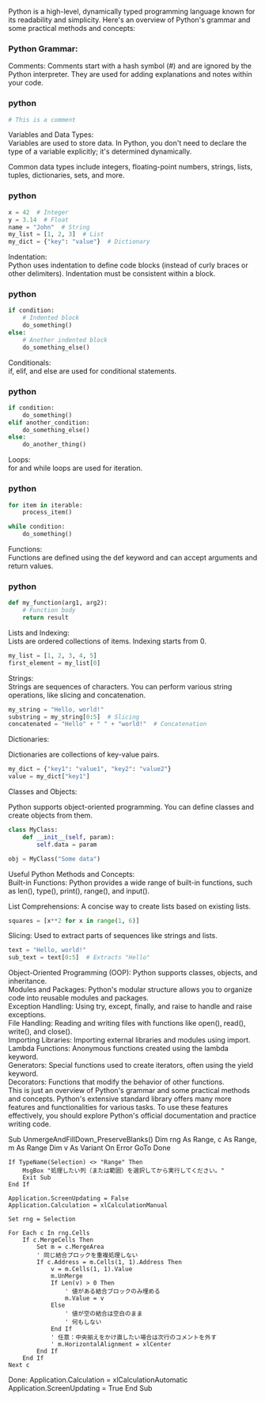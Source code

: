 Python is a high-level, dynamically typed programming language known for its readability and simplicity. Here's an overview of Python's grammar and some practical methods and concepts:<br>

### Python Grammar:
Comments: Comments start with a hash symbol (#) and are ignored by the Python interpreter. They are used for adding explanations and notes within your code.<br>

### python
```python
# This is a comment
```
Variables and Data Types:<br>
Variables are used to store data. In Python, you don't need to declare the type of a variable explicitly; it's determined dynamically.<br>

Common data types include integers, floating-point numbers, strings, lists, tuples, dictionaries, sets, and more.<br>

### python
```python
x = 42  # Integer
y = 3.14  # Float
name = "John"  # String
my_list = [1, 2, 3]  # List
my_dict = {"key": "value"}  # Dictionary
```

Indentation:<br>
Python uses indentation to define code blocks (instead of curly braces or other delimiters). Indentation must be consistent within a block.<br>

### python
```python
if condition:
    # Indented block
    do_something()
else:
    # Another indented block
    do_something_else()
```

Conditionals:<br>
if, elif, and else are used for conditional statements.<br>

### python
```python
if condition:
    do_something()
elif another_condition:
    do_something_else()
else:
    do_another_thing()
```

Loops:<br>
for and while loops are used for iteration.<br>

### python
```python
for item in iterable:
    process_item()

while condition:
    do_something()
```
Functions:<br>
Functions are defined using the def keyword and can accept arguments and return values.<br>

### python
```python
def my_function(arg1, arg2):
    # Function body
    return result
```

Lists and Indexing:<br>
Lists are ordered collections of items. Indexing starts from 0.<br>
```python
my_list = [1, 2, 3, 4, 5]
first_element = my_list[0]
```

Strings:<br>
Strings are sequences of characters. You can perform various string operations, like slicing and concatenation.<br>
```python
my_string = "Hello, world!"
substring = my_string[0:5]  # Slicing
concatenated = "Hello" + " " + "world!"  # Concatenation
```
Dictionaries:<br>

Dictionaries are collections of key-value pairs.<br>
```python
my_dict = {"key1": "value1", "key2": "value2"}
value = my_dict["key1"]
```

Classes and Objects:<br>

Python supports object-oriented programming. You can define classes and create objects from them.<br>
```python
class MyClass:
    def __init__(self, param):
        self.data = param

obj = MyClass("Some data")
```
Useful Python Methods and Concepts:<br>
Built-in Functions: Python provides a wide range of built-in functions, such as len(), type(), print(), range(), and input().<br>

List Comprehensions: A concise way to create lists based on existing lists.<br>

```python
squares = [x**2 for x in range(1, 6)]
```
Slicing: Used to extract parts of sequences like strings and lists.<br>

```python
text = "Hello, world!"
sub_text = text[0:5]  # Extracts "Hello"
```
Object-Oriented Programming (OOP): Python supports classes, objects, and inheritance.<br>
Modules and Packages: Python's modular structure allows you to organize code into reusable modules and packages.<br>
Exception Handling: Using try, except, finally, and raise to handle and raise exceptions.<br>
File Handling: Reading and writing files with functions like open(), read(), write(), and close().<br>
Importing Libraries: Importing external libraries and modules using import.<br>
Lambda Functions: Anonymous functions created using the lambda keyword.<br>
Generators: Special functions used to create iterators, often using the yield keyword.<br>
Decorators: Functions that modify the behavior of other functions.<br>
This is just an overview of Python's grammar and some practical methods and concepts. Python's extensive standard library offers many more features and functionalities for various tasks. To use these features effectively, you should explore Python's official documentation and practice writing code.<br>


Sub UnmergeAndFillDown_PreserveBlanks()
    Dim rng As Range, c As Range, m As Range
    Dim v As Variant
    On Error GoTo Done

    If TypeName(Selection) <> "Range" Then
        MsgBox "処理したい列（または範囲）を選択してから実行してください。"
        Exit Sub
    End If

    Application.ScreenUpdating = False
    Application.Calculation = xlCalculationManual

    Set rng = Selection

    For Each c In rng.Cells
        If c.MergeCells Then
            Set m = c.MergeArea
            ' 同じ結合ブロックを重複処理しない
            If c.Address = m.Cells(1, 1).Address Then
                v = m.Cells(1, 1).Value
                m.UnMerge
                If Len(v) > 0 Then
                    ' 値がある結合ブロックのみ埋める
                    m.Value = v
                Else
                    ' 値が空の結合は空白のまま
                    ' 何もしない
                End If
                ' 任意：中央揃えをかけ直したい場合は次行のコメントを外す
                ' m.HorizontalAlignment = xlCenter
            End If
        End If
    Next c

Done:
    Application.Calculation = xlCalculationAutomatic
    Application.ScreenUpdating = True
End Sub



